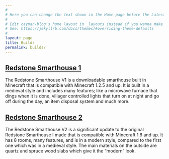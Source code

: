 ```yaml
---
#
# Here you can change the text shown in the Home page before the Latest Posts section.
#
# Edit cayman-blog's home layout in _layouts instead if you wanna make some changes
# See: https://jekyllrb.com/docs/themes/#overriding-theme-defaults
#
layout: page
title: Builds
permalink: builds/
---
```


## [Redstone Smarthouse 1](/redstone-smarthouse-version-1/)
The Redstone Smarthouse V1 is a downloadable smarthouse built in Minecraft that is compatible with Minecraft 1.2.5 and up. It is built in a medieval style and includes many features; like a microwave furnace that dings when it is done, villager controlled lights that turn on at night and go off during the day, an item disposal system and much more.

## [Redstone Smarthouse 2](/redstone-smarthouse-version-2/)
The Redstone Smarthouse V2 is a significant update to the original Redstone Smarthouse I made that is compatible with Minecraft 1.6 and up. It has 8 rooms, many features, and is in a modern style, compared to the first one which was in a medieval style. The main materials on the outside are quartz and spruce wood slabs which give it the “modern” look.
